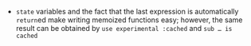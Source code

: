 - `state` variables and the fact that the last expression is automatically
  `return`ed make writing memoized functions easy;
  however, the same result can be obtained by `use experimental :cached`
  and `sub … is cached`
